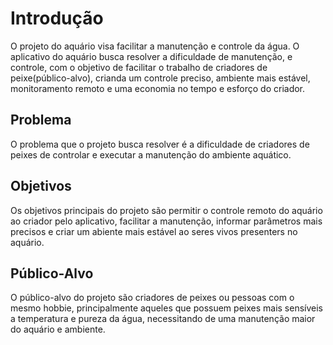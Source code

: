 # Introdução

O projeto do aquário visa facilitar a manutenção e controle da água. O aplicativo do aquário busca resolver a dificuldade de manutenção, e controle, com o objetivo de facilitar o trabalho de criadores de peixe(público-alvo), crianda um controle preciso, ambiente mais estável, monitoramento remoto e uma economia no tempo e esforço do criador.

## Problema

O problema que o projeto busca resolver é a dificuldade de criadores de peixes de controlar e executar a manutenção do ambiente aquático.

## Objetivos

Os objetivos principais do projeto são permitir o controle remoto do aquário ao criador pelo aplicativo, facilitar a manutenção, informar parâmetros mais precisos e criar um abiente mais estável ao seres vivos presenters no aquário.
 
## Público-Alvo

O público-alvo do projeto são criadores de peixes ou pessoas com o mesmo hobbie, principalmente aqueles que possuem peixes mais sensíveis a temperatura e pureza da água, necessitando de uma manutenção maior do aquário e ambiente.
